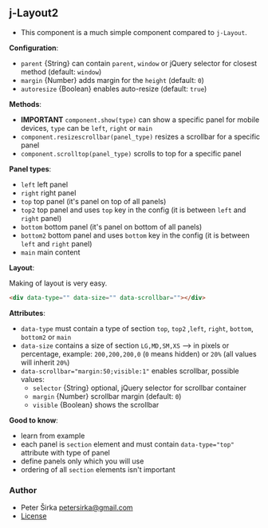 ## j-Layout2

- This component is a much simple component compared to `j-Layout`.

__Configuration__:

- `parent` {String} can contain `parent`, `window` or jQuery selector for closest method (default: `window`)
- `margin` {Number} adds margin for the `height` (default: `0`)
- `autoresize` {Boolean} enables auto-resize (default: `true`)

__Methods__:

- __IMPORTANT__ `component.show(type)` can show a specific panel for mobile devices, `type` can be `left`, `right` or `main`
- `component.resizescrollbar(panel_type)` resizes a scrollbar for a specific panel
- `component.scrolltop(panel_type)` scrolls to top for a specific panel

__Panel types__:

- `left` left panel
- `right` right panel
- `top` top panel (it's panel on top of all panels)
- `top2` top panel and uses `top` key in the config (it is between `left` and `right` panel)
- `bottom` bottom panel (it's panel on bottom of all panels)
- `bottom2` bottom panel and uses `bottom` key in the config (it is between `left` and `right` panel)
- `main` main content

__Layout__:

Making of layout is very easy.

```html
<div data-type="" data-size="" data-scrollbar=""></div>
```

__Attributes__:

- `data-type` must contain a type of section `top`, `top2` ,`left`, `right`, `bottom`, `bottom2` or `main`
- `data-size` contains a size of section `LG,MD,SM,XS` --> in pixels or percentage, example: `200,200,200,0` (`0` means hidden) or `20%` (all values will inherit `20%`)
- `data-scrollbar="margin:50;visible:1"` enables scrollbar, possible values:
	- `selector` {String} optional, jQuery selector for scrollbar container
	- `margin` {Number} scrollbar margin (default: `0`)
	- `visible` {Boolean} shows the scrollbar

__Good to know__:

- learn from example
- each panel is `section` element and must contain `data-type="top"` attribute with type of panel
- define panels only which you will use
- ordering of all `section` elements isn't important

### Author

- Peter Širka <petersirka@gmail.com>
- [License](https://www.totaljs.com/license/)
